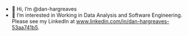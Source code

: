 - 👋 Hi, I’m @dan-hargreaves
- 👀 I’m interested in 
  Working in Data Analysis and Software Engineering.
Please see my LinkedIn at www.linkedin.com/in/dan-hargreaves-53aa741b5.

<!---
dan-hargreaves/dan-hargreaves is a ✨ special ✨ repository because its `README.md` (this file) appears on your GitHub profile.
You can click the Preview link to take a look at your changes.
--->
